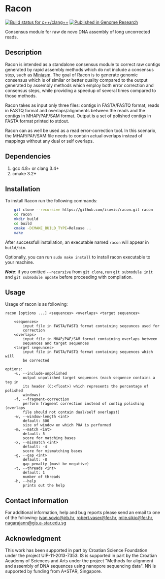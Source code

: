# Racon

[![Build status for c++/clang++](https://travis-ci.org/isovic/racon.svg?branch=master)](https://travis-ci.org/isovic/racon)
[![Published in Genome Research](https://img.shields.io/badge/published%20in-Genome%20Research-blue.svg)](https://doi.org/10.1101/gr.214270.116)

Consensus module for raw de novo DNA assembly of long uncorrected reads.

## Description
Racon is intended as a standalone consensus module to correct raw contigs generated by rapid assembly methods which do not include a consensus step, such as [Miniasm](https://github.com/lh3/miniasm). The goal of Racon is to generate genomic consensus which is of similar or better quality compared to the output generated by assembly methods which employ both error correction and consensus steps, while providing a speedup of several times compared to those methods.  

Racon takes as input only three files: contigs in FASTA/FASTQ format, reads in FASTQ format and overlaps/alignments between the reads and the contigs in MHAP/PAF/SAM format. Output is a set of polished contigs in FASTA format printed to stdout.

Racon can as well be used as a read error-correction tool. In this scenario, the MHAP/PAF/SAM file needs to contain actual overlaps instead of mappings without any dual or self overlaps.  

## Dependencies
1. gcc 4.8+ or clang 3.4+
2. cmake 3.2+

## Installation
To install Racon run the following commands:

```bash
    git clone --recursive https://github.com/isovic/racon.git racon
    cd racon
    mkdir build
    cd build
    cmake -DCMAKE_BUILD_TYPE=Release ..
    make
```

After successfull installation, an executable named `racon` will appear in `build/bin`.

Optionally, you can run `sudo make install` to install racon executable to your machine.

***Note***: if you omitted `--recursive` from `git clone`, run `git submodule init` and `git submodule update` before proceeding with compilation.

## Usage
Usage of racon is as following:

    racon [options ...] <sequences> <overlaps> <target sequences>

        <sequences>
            input file in FASTA/FASTQ format containing seqeunces used for
            correction
        <overlaps>
            input file in MHAP/PAF/SAM format containing overlaps between
            sequences and target sequences
        <target seqeunces>
            input file in FASTA/FASTQ format containing sequences which will
            be corrected

    options:
        -u, --include-unpolished
            output unpolished target sequences (each sequence contains a tag in
            its header (C:<float>) which represents the percentage of polished
            windows)
        -f, --fragment-correction
            perform fragment correction instead of contig polishing (overlaps
            file should not contain dual/self overlaps!)
        -w, --window-length <int>
            default: 500
            size of window on which POA is performed
        -m, --match <int>
            default: 5
            score for matching bases
        -x, --mismatch <int>
            default: -4
            score for mismatching bases
        -g, --gap <int>
            default: -8
            gap penalty (must be negative)
        -t, --threads <int>
            default: 1
            number of threads
        -h, --help
            prints out the help

## Contact information

For additional information, help and bug reports please send an email to one of the following: ivan.sovic@irb.hr, robert.vaser@fer.hr, mile.sikic@fer.hr, nagarajann@gis.a-star.edu.sg

## Acknowledgment

This work has been supported in part by Croatian Science Foundation under the project UIP-11-2013-7353. IS is supported in part by the Croatian Academy of Sciences and Arts under the project "Methods for alignment and assembly of DNA sequences using nanopore sequencing data". NN is supported by funding from A*STAR, Singapore.
